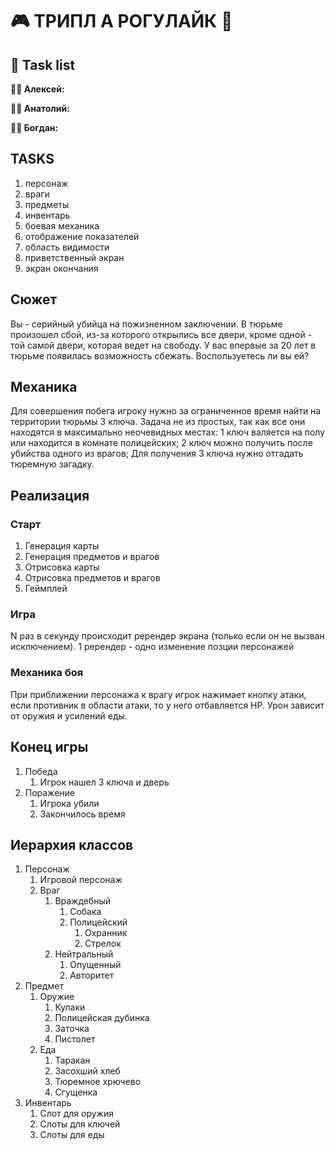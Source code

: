 # 🎮 ТРИПЛ А РОГУЛАЙК 🎯  
## 📝 Task list  

**👨‍💻 Алексей:**  

**👨‍🔧 Анатолий:**  

**👨‍🎨 Богдан:**  

## TASKS
1. персонаж
2. враги
3. предметы
4. инвентарь
5. боевая механика
6. отображение показателей
7. область видимости
8. приветственный экран
9. экран окончания

## Сюжет
Вы - серийный убийца на пожизненном заключении. В тюрьме произошел сбой, из-за которого открылись все двери, кроме одной - той самой двери, которая ведет на свободу. У вас впервые за 20 лет в тюрьме появилась возможность сбежать. Воспользуетесь ли вы ей?

## Механика
Для совершения побега игроку нужно за ограниченное время найти на территории тюрьмы 3 ключа. Задача не из простых, так как все они находятся в максимально неочевидных местах: 1 ключ валяется на полу или находится в комнате полицейских; 2 ключ можно получить после убийства одного из врагов; Для получения 3 ключа нужно отгадать тюремную загадку.

## Реализация
### Старт
1. Генерация карты
2. Генерация предметов и врагов
3. Отрисовка карты
4. Отрисовка предметов и врагов
5. Геймплей

### Игра
N раз в секунду происходит ререндер экрана (только если он не вызван исключением). 1 ререндер - одно изменение позции персонажей

### Механика боя
При приближении персонажа к врагу игрок нажимает кнопку атаки, если противник в области атаки, то у него отбавляется HP. Урон зависит от оружия и усилений еды. 

## Конец игры
1. Победа
	1. Игрок нашел 3 ключа и дверь 
2. Поражение
	1. Игрока убили 
	2. Закончилось время

## Иерархия классов
1. Персонаж
	1. Игровой персонаж
	2. Враг
		1. Враждебный
			1. Собака
			2. Полицейский
				1. Охранник
				2. Стрелок
		2. Нейтральный
			1. Опущенный
			2. Авторитет 
2. Предмет
	1. Оружие 
		1. Кулаки
		2. Полицейская дубинка
		3. Заточка
		4. Пистолет
	2. Еда
		1. Таракан
		2. Засохший хлеб
		3. Тюремное хрючево
		4. Сгущенка
3. Инвентарь 
	1. Слот для оружия 
	3. Слоты для ключей
	4. Слоты для еды

